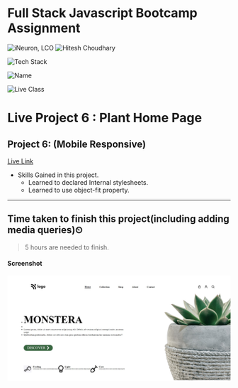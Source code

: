 # Full Stack Javascript Bootcamp Assignment 

![iNeuron, LCO](https://img.shields.io/badge/iNeuron-LCO-green)
![Hitesh Choudhary](https://img.shields.io/badge/Hitesh--Choudhary-Full--stack--JS--bootcamp-red)

![Tech Stack](https://img.shields.io/badge/Tech%20Stack-HTML%20%7C%20CSS-blue)

![Name](https://img.shields.io/badge/Project%20Made%20by-Abhijeet%20Sharma-white)

![Live Class](https://img.shields.io/badge/Live%20Project%206-Plant%20Home%20Page-brightgreen)

# Live Project 6 : Plant Home Page

## Project 6: (Mobile Responsive)
[Live Link](https://live-project-6-fs-js.netlify.app/)

-   Skills Gained in this project.
    - Learned to declared Internal stylesheets.
    - Learned to use object-fit property.
---

## Time taken to finish this project(including adding media queries)⏲

 >5 hours are needed to finish.

#### Screenshot

![Desktop](./screenshot/Project-6.png)
